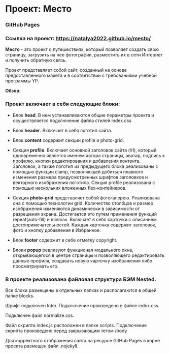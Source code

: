 # Проект: Место

### GitHub Pages
### Ссылка на проект: https://natalya2022.github.io/mesto/

**Место** - это проект о путешествиях, который позволяет создать свою страницу, загрузить на нее фотографии, разместить их в сети Интернет и получить обратную связь.

Проект представляет собой сайт, созданный на основе предоставленного макета и в соответствии с требованиями учебной программы YP.

**Обзор:**
### Проект включает в себя следующие блоки:
* Блок **head**. В нем устанавливаются общие пераметры проекта и осуществляется подключение файла стилей index.css

* Блок **header**. Включает в себя логотип сайта. 

* Блок **content** содержит секции profile и photo-grid.

* Секция **profile**. Включает основной заголовок сайта (h1), который одновременно является именем автора страницы, аватар, подпись к профилю, кнопки редактирования и добавления контента. Заголовок, а также логотип из предыдущего блока реализованы с помощью функции clamp, позволяющей добиться плавного изменения размера предусмотренных шрифтов заголовков и векторного изображения логотипа. Секция profile реализована с помощью нескольких вложенных flex-контейнеров.

* Секция **photo-grid** представляет собой фотогалерею. Реализована она с помощью технологии grid. Количество столбцов и размер изображения изменяются динамически в зависимости от разрешения экрана. Достигается это путем применения функций repeat(auto-fill) и minmax. Включает в себя карточки с описанием достопримечательностей. Каждая карточка содержит заголовок, фото и кнопку добавления в Избранное. 

* Блок **footer** содержит в себе отметку copyright.

* Блоки **popup** реализуют функционал модального окна, открывающегося в центре страницы и позволяющего редактировать данные профиля, создавать новую карточку изображения либо просматриувать его.


### В проекте реализована файловая структура БЭМ Nested.

Все блоки размещены в отдельных папках и располагаются в общей папке blocks.

Шрифт подключен Inter. Подключение произведено в файле index.css.

Подключен файл normalize.css.

Файл скрипта index.js расположен в папке scripts. Подключение скрипта произведено перед закрывающим тегом /body

Для корректного отображения сайта на ресурсе GitHub Pages в корне проекта размещен файл .nojekyll.
